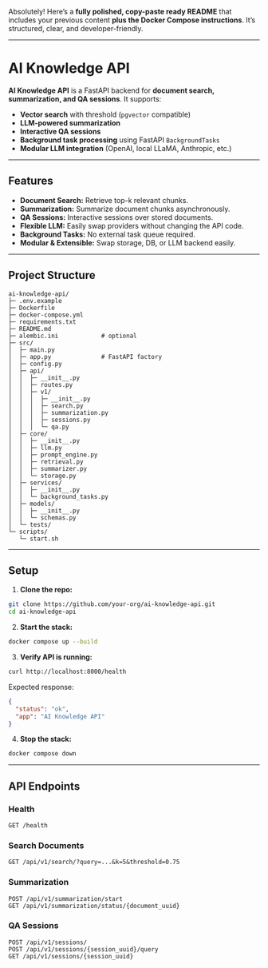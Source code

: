 Absolutely! Here’s a **fully polished, copy-paste ready README** that includes your previous content **plus the Docker Compose instructions**. It’s structured, clear, and developer-friendly.

---

# AI Knowledge API

**AI Knowledge API** is a FastAPI backend for **document search, summarization, and QA sessions**. It supports:

* **Vector search** with threshold (`pgvector` compatible)
* **LLM-powered summarization**
* **Interactive QA sessions**
* **Background task processing** using FastAPI `BackgroundTasks`
* **Modular LLM integration** (OpenAI, local LLaMA, Anthropic, etc.)

---

## Features

* **Document Search:** Retrieve top-k relevant chunks.
* **Summarization:** Summarize document chunks asynchronously.
* **QA Sessions:** Interactive sessions over stored documents.
* **Flexible LLM:** Easily swap providers without changing the API code.
* **Background Tasks:** No external task queue required.
* **Modular & Extensible:** Swap storage, DB, or LLM backend easily.

---

## Project Structure

```
ai-knowledge-api/
├─ .env.example
├─ Dockerfile
├─ docker-compose.yml
├─ requirements.txt
├─ README.md
├─ alembic.ini            # optional
├─ src/
│  ├─ main.py
│  ├─ app.py              # FastAPI factory
│  ├─ config.py
│  ├─ api/
│  │  ├─ __init__.py
│  │  ├─ routes.py
│  │  ├─ v1/
│  │  │  ├─ __init__.py
│  │  │  ├─ search.py
│  │  │  ├─ summarization.py
│  │  │  ├─ sessions.py
│  │  │  └─ qa.py
│  ├─ core/
│  │  ├─ __init__.py
│  │  ├─ llm.py
│  │  ├─ prompt_engine.py
│  │  ├─ retrieval.py
│  │  ├─ summarizer.py
│  │  └─ storage.py
│  ├─ services/
│  │  ├─ __init__.py
│  │  └─ background_tasks.py
│  ├─ models/
│  │  ├─ __init__.py
│  │  └─ schemas.py
│  └─ tests/
└─ scripts/
   └─ start.sh
```

---



## Setup

1. **Clone the repo:**

```bash
git clone https://github.com/your-org/ai-knowledge-api.git
cd ai-knowledge-api
```

2. **Start the stack:**

```bash
docker compose up --build
```

3. **Verify API is running:**

```bash
curl http://localhost:8000/health
```

Expected response:

```json
{
  "status": "ok",
  "app": "AI Knowledge API"
}
```

4. **Stop the stack:**

```bash
docker compose down
```

---

## API Endpoints

### Health

```
GET /health
```

### Search Documents

```
GET /api/v1/search/?query=...&k=5&threshold=0.75
```

### Summarization

```
POST /api/v1/summarization/start
GET /api/v1/summarization/status/{document_uuid}
```

### QA Sessions

```
POST /api/v1/sessions/
POST /api/v1/sessions/{session_uuid}/query
GET /api/v1/sessions/{session_uuid}
```


